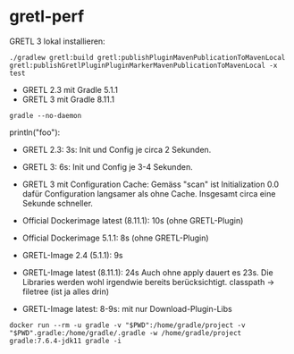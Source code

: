 # gretl-perf

GRETL 3 lokal installieren:

```
./gradlew gretl:build gretl:publishPluginMavenPublicationToMavenLocal gretl:publishGretlPluginPluginMarkerMavenPublicationToMavenLocal -x test
```

- GRETL 2.3 mit Gradle 5.1.1
- GRETL 3 mit Gradle 8.11.1

```
gradle --no-daemon
```

println("foo"):

- GRETL 2.3: 3s: Init und Config je circa 2 Sekunden.
- GRETL 3: 6s: Init und Config je 3-4 Sekunden.
- GRETL 3 mit Configuration Cache: Gemäss "scan" ist Initialization 0.0 dafür Configuration langsamer als ohne Cache. Insgesamt circa eine Sekunde schneller.


- Official Dockerimage latest (8.11.1): 10s (ohne GRETL-Plugin)
- Official Dockerimage 5.1.1: 8s (ohne GRETL-Plugin)
- GRETL-Image 2.4 (5.1.1): 9s 
- GRETL-Image latest (8.11.1): 24s Auch ohne apply dauert es 23s. Die Libraries werden wohl irgendwie bereits berücksichtigt. classpath -> filetree (ist ja alles drin)
- GRETL-Image latest: 8-9s: mit nur Download-Plugin-Libs


```
docker run --rm -u gradle -v "$PWD":/home/gradle/project -v "$PWD".gradle:/home/gradle/.gradle -w /home/gradle/project gradle:7.6.4-jdk11 gradle -i
```